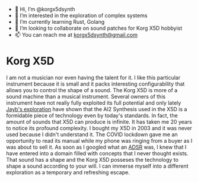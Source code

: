 - 👋 Hi, I’m @korgx5dsynth
- 👀 I’m interested in the exploration of complex systems
- 🌱 I’m currently learning Rust, Golang
- 💞️ I’m looking to collaborate on sound patches for Korg X5D hobbyist
- 📫 You can reach me at korgx5dsynth@gmail.com

<!---
korgx5dsynth/korgx5dsynth is a ✨ special ✨ repository because its `README.md` (this file) appears on your GitHub profile.
You can click the Preview link to take a look at your changes.
--->

# Korg X5D

I am not a musician nor even having the talent for it. I like this particular instrument because it is small and it packs interesting configurability that allows you to control the shape of a sound. The Korg X5D is more of a sound machine than a musical instrument. Several owners of this instrument have not really fully exploited its full potential and only lately [Jayb's exploration](https://youtu.be/w1jvPARJ0ck) have shown that the AI2 Synthesis used in the X5D is a formidable piece of technology even by today's standards. In fact, the amount of sounds that X5D can produce is infinite. It has taken me 20 years to notice its profound complexity. I bought my X5D in 2003 and it was never used because I didn't understand it. The COVID lockdown gave me an opportunity to read its manual while my phone was ringing from a buyer as I was about to sell it. As soon as I googled what an [ADSR](https://en.wikipedia.org/wiki/Envelope_(music)) was, I knew that I have entered into a domain filled with concepts that I never thought exists. That sound has a shape and the Korg X5D posseses the technology to shape a sound according to your will. I can immerse myself into a different exploration as a temporary and refreshing escape. 

